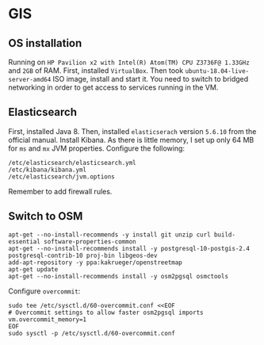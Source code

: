 # GIS

## OS installation
Running on ```HP Pavilion x2 with Intel(R) Atom(TM) CPU Z3736F@ 1.33GHz``` and ```2GB``` of RAM. First, installed ```VirtualBox```. Then took ```ubuntu-18.04-live-server-amd64``` ISO image, install and start it. You need to switch to bridged networking in order to get access to services running in the VM. 

## Elasticsearch
First, installed Java 8. Then, installed ```elasticserach``` version ```5.6.10``` from the official manual. Install Kibana. As there is little memory, I set up only 64 MB for ```ms``` and ```mx``` JVM properties. Configure the following:
```
/etc/elasticsearch/elasticsearch.yml
/etc/kibana/kibana.yml
/etc/elasticsearch/jvm.options
```

Remember to add firewall rules.

## Switch to OSM
```
apt-get --no-install-recommends -y install git unzip curl build-essential software-properties-common
apt-get --no-install-recommends install -y postgresql-10-postgis-2.4 postgresql-contrib-10 proj-bin libgeos-dev
add-apt-repository -y ppa:kakrueger/openstreetmap
apt-get update
apt-get --no-install-recommends install -y osm2pgsql osmctools
```

Configure ```overcommit```:

```
sudo tee /etc/sysctl.d/60-overcommit.conf <<EOF
# Overcommit settings to allow faster osm2pgsql imports
vm.overcommit_memory=1
EOF
sudo sysctl -p /etc/sysctl.d/60-overcommit.conf
```
